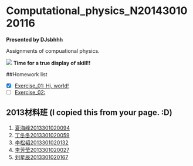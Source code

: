 # Computational_physics_N2014301020116

**Presented by DJsbhhh**

Assignments of compuational physics.

![](http://bzpic.com/image/1920x1200/youxi/201509/23/5185385ca76.jpg)
**Time for a true display of skill!!**

##Homework list
- [x] [Exercise_01: Hi, world!]()
- [ ] [Exercise_02:]()

## 2013材料班 (I copied this from your page. :D)
1. [夏海峰2013301020094](https://github.com/supermanvista/Computional_Physics_2013301020094.git)
1. [丁冬冬2013301020059](https://github.com/Memorieddd/computationalphysics_N2013301020059)
1. [李松韬2013301020132](https://github.com/listentoo/computationalphysics_N2013301020132)
1. [李芳莹2013301020027](https://github.com/FangYingLi/computationalphysics_N2013301020027)
1. [刘星辰2013301020167](https://github.com/Xcliu)
